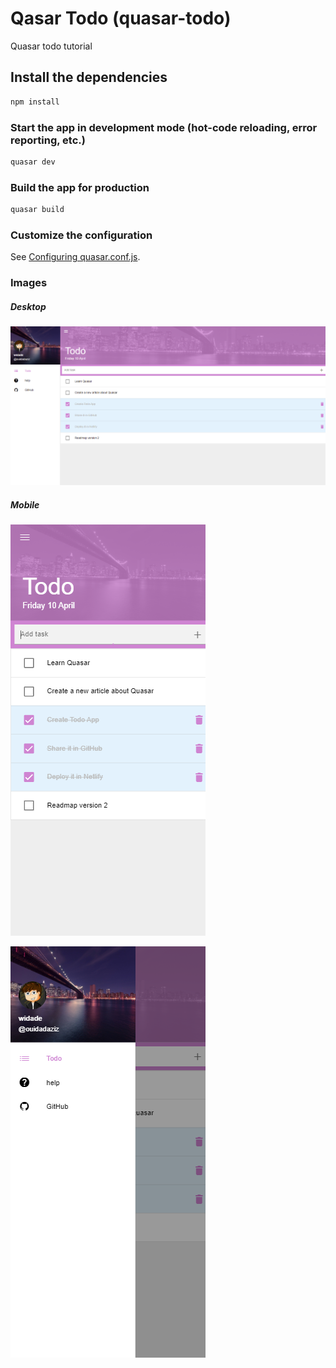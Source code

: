 # Qasar Todo (quasar-todo)

Quasar todo tutorial

## Install the dependencies
```bash
npm install
```

### Start the app in development mode (hot-code reloading, error reporting, etc.)
```bash
quasar dev
```


### Build the app for production
```bash
quasar build
```

### Customize the configuration
See [Configuring quasar.conf.js](https://quasar.dev/quasar-cli/quasar-conf-js).

### Images
##### Desktop
![Desktop](Qasar-Todo.png "Desktop")

##### Mobile
![Mobile](Qasar-Todo-m.png "Mobile")

![Mobile](Qasar-Todo-m2.png "Mobile")

